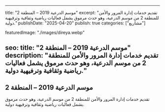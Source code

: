 
---
title: "موسم الدرعية 2019 – المنطقة 2"
excerpt: "تقديم خدمات إدارة المرور والأمن للمنطقة 2 من موسم الدرعية، وهو حدث مرموق يشمل فعاليات رياضية وثقافية وترفيهية دولية."
publishDate: "2025-04-20"
publish: true
categories: ["مشاريع"]

featuredImage: "./images/direya.webp"

seo:
  title: "موسم الدرعية 2019 – المنطقة 2"
  description: "تقديم خدمات إدارة المرور والأمن للمنطقة 2 من موسم الدرعية، وهو حدث مرموق يشمل فعاليات رياضية وثقافية وترفيهية دولية."
---

## موسم الدرعية 2019 – المنطقة 2
تقديم خدمات إدارة المرور والأمن للمنطقة 2 من موسم الدرعية، وهو حدث مرموق يشمل فعاليات رياضية وثقافية وترفيهية دولية.
